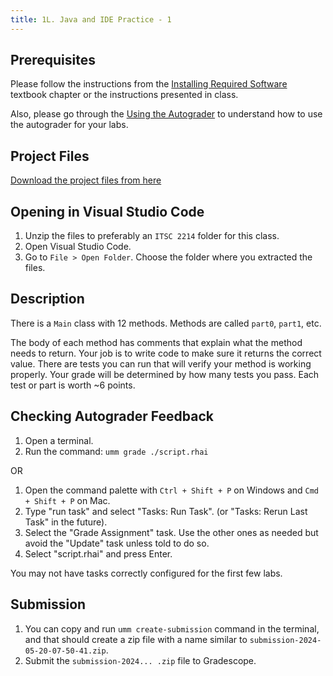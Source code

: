 ```yaml
---
title: 1L. Java and IDE Practice - 1
---
```


## Prerequisites

Please follow the instructions from the [Installing Required Software](https://charlotte-cci-icc.github.io/itsc-2214-readings/labs/00_installing_req_software.html) textbook chapter or the instructions presented in class.

Also, please go through the [Using the Autograder](https://charlotte-cci-icc.github.io/itsc-2214-readings/labs/01_using_autograder.html) to understand how to use the autograder for your labs.

## Project Files

[Download the project files from here](https://www.dropbox.com/scl/fi/1tsvk7imbx0n6a4mriclt/1L_java-ide-practice-TEMPLATE.zip?rlkey=z8sxyaex9exgrd6vbwqjo5xse&st=txircail&raw=1)

## Opening in Visual Studio Code

1. Unzip the files to preferably an `ITSC 2214` folder for this class.
2. Open Visual Studio Code.
3. Go to `File > Open Folder`. Choose the folder where you extracted the files.

## Description

There is a `Main` class with 12 methods. Methods are called `part0`, `part1`, etc.

The body of each method has comments that explain what the method needs to return. Your job is to write code to make sure it returns the correct value. There are tests you can run that will verify your method is working properly. Your grade will be determined by how many tests you pass. Each test or part is worth ~6 points.

## Checking Autograder Feedback

1. Open a terminal.
2. Run the command: `umm grade ./script.rhai`

OR

1. Open the command palette with `Ctrl + Shift + P` on Windows and `Cmd + Shift + P` on Mac.
2. Type "run task" and select "Tasks: Run Task". (or "Tasks: Rerun Last Task" in the future).
3. Select the "Grade Assignment" task. Use the other ones as needed but avoid the "Update" task unless told to do so.
4. Select "script.rhai" and press Enter.

You may not have tasks correctly configured for the first few labs.

## Submission

1. You can copy and run `umm create-submission` command in the terminal, and that should create a zip file with a name similar to `submission-2024-05-20-07-50-41.zip`.
2. Submit the `submission-2024... .zip` file to Gradescope.
